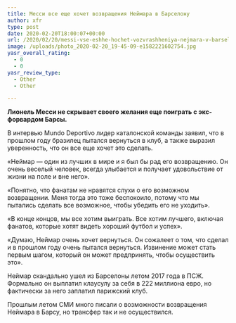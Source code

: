 ```yaml
---
title: Месси все еще хочет возвращения Неймара в Барселону
author: xfr
type: post
date: 2020-02-20T18:00:07+00:00
url: /2020/02/20/messi-vse-eshhe-hochet-vozvrashheniya-nejmara-v-barselonu/
image: /uploads/photo_2020-02-20_19-45-09-e1582221602754.jpg
yasr_overall_rating:
  - 0
  - 0
yasr_review_type:
  - Other
  - Other

---
```

**Лионель Месси не скрывает своего желания еще поиграть с экс-форвардом Барсы.**

В интервью Mundo Deportivo лидер каталонской команды заявил, что в прошлом году бразилец пытался вернуться в клуб, а также выразил уверенность, что он все еще хочет это сделать.

«Неймар &#8212; один из лучших в мире и я был бы рад его возвращению. Он очень веселый человек, всегда улыбается и получает удовольствие от жизни на поле и вне него».

«Понятно, что фанатам не нравятся слухи о его возможном возвращении. Меня тогда это тоже беспокоило, потому что мы пытались сделать все возможное, чтобы убедить его не уходить».

«В конце концов, мы все хотим выиграть. Все хотим лучшего, включая фанатов, которые хотят видеть хороший футбол и успех».

«Думаю, Неймар очень хочет вернуться. Он сожалеет о том, что сделал и в прошлом году очень пытался вернуться. Извинение может стать первым шагом, который он может предпринять, чтобы осуществить это».

Неймар скандально ушел из Барселоны летом 2017 года в ПСЖ. Формально он выплатил клаусулу за себя в 222 миллиона евро, но фактически за него заплатил парижский клуб.

Прошлым летом СМИ много писали о возможности возвращения Неймара в Барсу, но трансфер так и не осуществился.